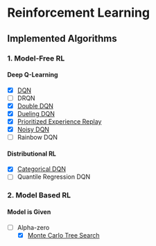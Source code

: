 # Reinforcement Learning

## Implemented Algorithms

### 1. Model-Free RL

#### Deep Q-Learning

- [x] [DQN](Model-Free//DQN.py)
- [ ] DRQN
- [x] [Double DQN](Model-Free//Double-DQN.py)
- [x] [Dueling DQN](Model-Free//Dueling-DQN.py)
- [x] [Prioritized Experience Replay](Model-Free//Priotitized%20Experience%20Replay/)
- [x] [Noisy DQN](Model-Free//Noisy-DQN.py)
- [ ] Rainbow DQN

#### Distributional RL

- [x] [Categorical DQN](Model-Free//Categorical-DQN.py)
- [ ] Quantile Regression DQN

### 2. Model Based RL

#### Model is Given

- [ ] Alpha-zero
  - [x] [Monte Carlo Tree Search](Model-Based/mcts)
